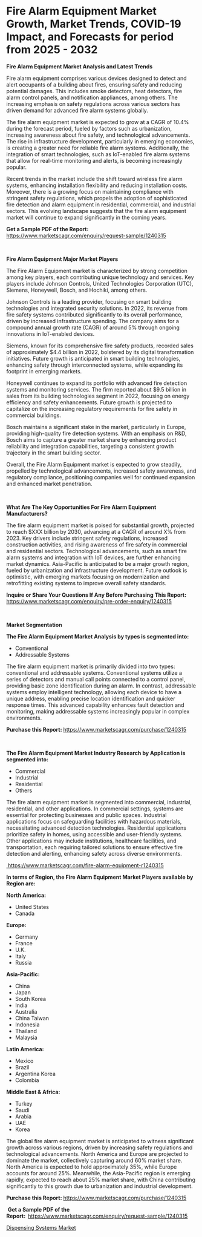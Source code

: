 <p><h1>Fire Alarm Equipment Market Growth, Market Trends, COVID-19 Impact, and Forecasts for period from 2025 - 2032</h1></p><p><strong>Fire Alarm Equipment Market Analysis and Latest Trends</strong></p>
<p><p>Fire alarm equipment comprises various devices designed to detect and alert occupants of a building about fires, ensuring safety and reducing potential damages. This includes smoke detectors, heat detectors, fire alarm control panels, and notification appliances, among others. The increasing emphasis on safety regulations across various sectors has driven demand for advanced fire alarm systems globally.</p><p>The fire alarm equipment market is expected to grow at a CAGR of 10.4% during the forecast period, fueled by factors such as urbanization, increasing awareness about fire safety, and technological advancements. The rise in infrastructure development, particularly in emerging economies, is creating a greater need for reliable fire alarm systems. Additionally, the integration of smart technologies, such as IoT-enabled fire alarm systems that allow for real-time monitoring and alerts, is becoming increasingly popular.</p><p>Recent trends in the market include the shift toward wireless fire alarm systems, enhancing installation flexibility and reducing installation costs. Moreover, there is a growing focus on maintaining compliance with stringent safety regulations, which propels the adoption of sophisticated fire detection and alarm equipment in residential, commercial, and industrial sectors. This evolving landscape suggests that the fire alarm equipment market will continue to expand significantly in the coming years.</p></p>
<p><strong>Get a Sample PDF of the Report:&nbsp;</strong> <a href="https://www.marketscagr.com/enquiry/request-sample/1240315?utm_campaign=3096&utm_medium=2&utm_source=Github&utm_content=ia&utm_term=10032025&utm_id=fire-alarm-equipment">https://www.marketscagr.com/enquiry/request-sample/1240315</a></p>
<p>&nbsp;</p>
<p><strong>Fire Alarm Equipment Major Market Players</strong></p>
<p><p>The Fire Alarm Equipment market is characterized by strong competition among key players, each contributing unique technology and services. Key players include Johnson Controls, United Technologies Corporation (UTC), Siemens, Honeywell, Bosch, and Hochiki, among others. </p><p>Johnson Controls is a leading provider, focusing on smart building technologies and integrated security solutions. In 2022, its revenue from fire safety systems contributed significantly to its overall performance, driven by increased infrastructure spending. The company aims for a compound annual growth rate (CAGR) of around 5% through ongoing innovations in IoT-enabled devices.</p><p>Siemens, known for its comprehensive fire safety products, recorded sales of approximately $4.4 billion in 2022, bolstered by its digital transformation initiatives. Future growth is anticipated in smart building technologies, enhancing safety through interconnected systems, while expanding its footprint in emerging markets.</p><p>Honeywell continues to expand its portfolio with advanced fire detection systems and monitoring services. The firm reported about $9.5 billion in sales from its building technologies segment in 2022, focusing on energy efficiency and safety enhancements. Future growth is projected to capitalize on the increasing regulatory requirements for fire safety in commercial buildings.</p><p>Bosch maintains a significant stake in the market, particularly in Europe, providing high-quality fire detection systems. With an emphasis on R&D, Bosch aims to capture a greater market share by enhancing product reliability and integration capabilities, targeting a consistent growth trajectory in the smart building sector.</p><p>Overall, the Fire Alarm Equipment market is expected to grow steadily, propelled by technological advancements, increased safety awareness, and regulatory compliance, positioning companies well for continued expansion and enhanced market penetration.</p></p>
<p>&nbsp;</p>
<p><strong>What Are The Key Opportunities For Fire Alarm Equipment Manufacturers?</strong></p>
<p><p>The fire alarm equipment market is poised for substantial growth, projected to reach $XXX billion by 2030, advancing at a CAGR of around X% from 2023. Key drivers include stringent safety regulations, increased construction activities, and rising awareness of fire safety in commercial and residential sectors. Technological advancements, such as smart fire alarm systems and integration with IoT devices, are further enhancing market dynamics. Asia-Pacific is anticipated to be a major growth region, fueled by urbanization and infrastructure development. Future outlook is optimistic, with emerging markets focusing on modernization and retrofitting existing systems to improve overall safety standards.</p></p>
<p><strong>Inquire or Share Your Questions If Any Before Purchasing This Report:</strong> <a href="https://www.marketscagr.com/enquiry/pre-order-enquiry/1240315?utm_campaign=3096&utm_medium=2&utm_source=Github&utm_content=ia&utm_term=10032025&utm_id=fire-alarm-equipment">https://www.marketscagr.com/enquiry/pre-order-enquiry/1240315</a></p>
<p>&nbsp;</p>
<p><strong>Market Segmentation</strong></p>
<p><strong>The Fire Alarm Equipment Market Analysis by types is segmented into:</strong></p>
<p><ul><li>Conventional</li><li>Addressable Systems</li></ul></p>
<p><p>The fire alarm equipment market is primarily divided into two types: conventional and addressable systems. Conventional systems utilize a series of detectors and manual call points connected to a control panel, providing basic zone identification during an alarm. In contrast, addressable systems employ intelligent technology, allowing each device to have a unique address, enabling precise location identification and quicker response times. This advanced capability enhances fault detection and monitoring, making addressable systems increasingly popular in complex environments.</p></p>
<p><strong>Purchase this Report:&nbsp;</strong><a href="https://www.marketscagr.com/purchase/1240315?utm_campaign=3096&utm_medium=2&utm_source=Github&utm_content=ia&utm_term=10032025&utm_id=fire-alarm-equipment">https://www.marketscagr.com/purchase/1240315</a></p>
<p>&nbsp;</p>
<p><strong>The Fire Alarm Equipment Market Industry Research by Application is segmented into:</strong></p>
<p><ul><li>Commercial</li><li>Industrial</li><li>Residential</li><li>Others</li></ul></p>
<p><p>The fire alarm equipment market is segmented into commercial, industrial, residential, and other applications. In commercial settings, systems are essential for protecting businesses and public spaces. Industrial applications focus on safeguarding facilities with hazardous materials, necessitating advanced detection technologies. Residential applications prioritize safety in homes, using accessible and user-friendly systems. Other applications may include institutions, healthcare facilities, and transportation, each requiring tailored solutions to ensure effective fire detection and alerting, enhancing safety across diverse environments.</p></p>
<p><a href="https://www.marketscagr.com/fire-alarm-equipment-r1240315?utm_campaign=3096&utm_medium=2&utm_source=Github&utm_content=ia&utm_term=10032025&utm_id=fire-alarm-equipment">&nbsp;https://www.marketscagr.com/fire-alarm-equipment-r1240315</a></p>
<p><strong>In terms of Region, the Fire Alarm Equipment Market Players available by Region are:</strong></p>
<p>
    <p> <strong> North America: </strong>
        <ul>
            <li>United States</li>
            <li>Canada</li>
        </ul>
        </p> 
    <p> <strong> Europe: </strong>
        <ul>
            <li>Germany</li>
            <li>France</li>
            <li>U.K.</li>
            <li>Italy</li>
            <li>Russia</li>
        </ul>
        </p> 
    <p> <strong> Asia-Pacific: </strong>
        <ul>
            <li>China</li>
            <li>Japan</li>
            <li>South Korea</li>
            <li>India</li>
            <li>Australia</li>
            <li>China Taiwan</li>
            <li>Indonesia</li>
            <li>Thailand</li>
            <li>Malaysia</li>
        </ul>
        </p> 
    <p> <strong> Latin America: </strong>
        <ul>
            <li>Mexico</li>
            <li>Brazil</li>
            <li>Argentina Korea</li>
            <li>Colombia</li>
        </ul>
        </p> 
    <p> <strong> Middle East & Africa: </strong>
        <ul>
            <li>Turkey</li>
            <li>Saudi</li>
            <li>Arabia</li>
            <li>UAE</li>
            <li>Korea</li>
        </ul>
    </p>
    </p>
<p><p>The global fire alarm equipment market is anticipated to witness significant growth across various regions, driven by increasing safety regulations and technological advancements. North America and Europe are projected to dominate the market, collectively capturing around 60% market share. North America is expected to hold approximately 35%, while Europe accounts for around 25%. Meanwhile, the Asia-Pacific region is emerging rapidly, expected to reach about 25% market share, with China contributing significantly to this growth due to urbanization and industrial development.</p></p>
<p><strong>Purchase this Report: </strong><a href="https://www.marketscagr.com/purchase/1240315?utm_campaign=3096&utm_medium=2&utm_source=Github&utm_content=ia&utm_term=10032025&utm_id=fire-alarm-equipment">https://www.marketscagr.com/purchase/1240315</a></p>
<p>&nbsp;<strong>Get a Sample PDF of the Report:&nbsp;&nbsp;</strong><a href="https://www.marketscagr.com/enquiry/request-sample/1240315?utm_campaign=3096&utm_medium=2&utm_source=Github&utm_content=ia&utm_term=10032025&utm_id=fire-alarm-equipment">https://www.marketscagr.com/enquiry/request-sample/1240315</a></p>
<p><strong></strong></p>
<p><p><a href="https://github.com/nibbsmantji/Market-Research-Report-List-1/blob/main/dispensing-systems-market.md?utm_campaign=3096&utm_medium=2&utm_source=Github&utm_content=ia&utm_term=10032025&utm_id=fire-alarm-equipment">Dispensing Systems Market</a></p></p>